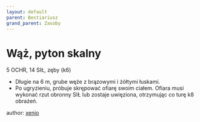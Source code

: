 ```yaml
---
layout: default
parent: Bestiariusz
grand_parent: Zasoby
---
```


# Wąż, pyton skalny

5 OCHR, 14 SIŁ, zęby (k6)

- Długie na 6 m, grube węże z brązowymi i żółtymi łuskami.
- Po ugryzieniu, próbuje skrępować ofiarę swoim ciałem. Ofiara musi wykonać rzut obronny SIŁ lub zostaje uwięziona, otrzymując co turę k8 obrażeń.

author: [xenio](https://xenioinabottle.blogspot.com)

